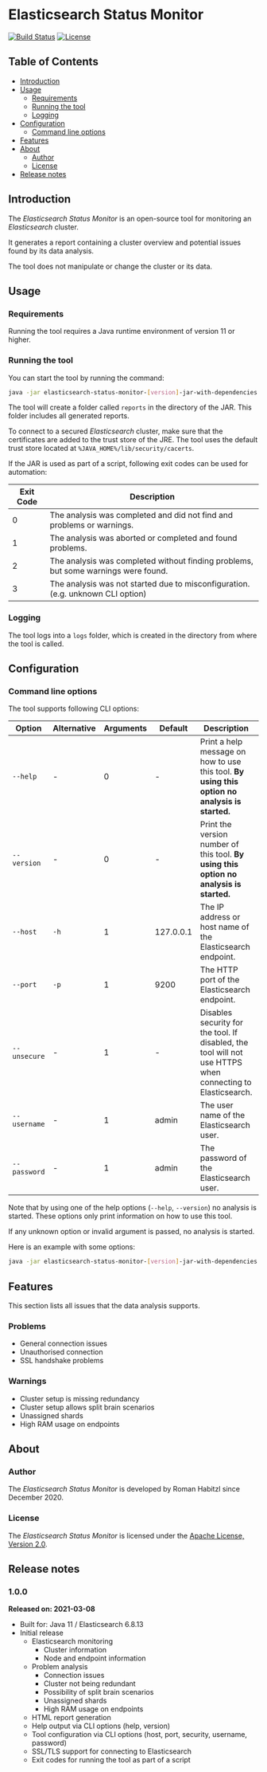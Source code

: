 # Elasticsearch Status Monitor

[![Build Status](https://travis-ci.com/romanha/elasticsearch-status-monitor.svg?branch=develop)](https://travis-ci.com/romanha/elasticsearch-status-monitor)
[![License](https://img.shields.io/badge/License-Apache%202.0-blue.svg)](https://opensource.org/licenses/Apache-2.0)

## Table of Contents

* [Introduction](#introduction)
* [Usage](#usage)
  * [Requirements](#requirements)
  * [Running the tool](#running-the-tool)
  * [Logging](#logging)
* [Configuration](#configuration)
  * [Command line options](#command-line-options)
* [Features](#features)
* [About](#about)
  * [Author](#author)
  * [License](#license)
* [Release notes](#release-notes)

## Introduction

The _Elasticsearch Status Monitor_ is an open-source tool for monitoring an _Elasticsearch_ cluster.

It generates a report containing a cluster overview and potential issues found by its data analysis.

The tool does not manipulate or change the cluster or its data.

## Usage

### Requirements

Running the tool requires a Java runtime environment of version 11 or higher.

### Running the tool

You can start the tool by running the command:

```bash
java -jar elasticsearch-status-monitor-[version]-jar-with-dependencies.jar
```

The tool will create a folder called `reports` in the directory of the JAR. This folder includes all generated reports.

To connect to a secured _Elasticsearch_ cluster, make sure that the certificates are added to the trust store of the JRE.
The tool uses the default trust store located at `%JAVA_HOME%/lib/security/cacerts`.

If the JAR is used as part of a script, following exit codes can be used for automation:

Exit Code | Description
---       | ---
0         | The analysis was completed and did not find and problems or warnings.
1         | The analysis was aborted or completed and found problems.
2         | The analysis was completed without finding problems, but some warnings were found.
3         | The analysis was not started due to misconfiguration. (e.g. unknown CLI option)

### Logging

The tool logs into a `logs` folder, which is created in the directory from where the tool is called.

## Configuration

### Command line options

The tool supports following CLI options:

Option       | Alternative  | Arguments | Default   | Description                                                                                                | Example
---          | ---          | ---       | ---       | ---                                                                                                        | ---
`--help`     | -            | 0         | -         | Print a help message on how to use this tool. **By using this option no analysis is started.**             | `--help`
`--version`  | -            | 0         | -         | Print the version number of this tool. **By using this option no analysis is started.**                    | `--version`
`--host`     | `-h`         | 1         | 127.0.0.1 | The IP address or host name of the Elasticsearch endpoint.                                                 | `--host 127.0.0.1`
`--port`     | `-p`         | 1         | 9200      | The HTTP port of the Elasticsearch endpoint.                                                               | `--port 9200`
`--unsecure` | -            | 1         | -         | Disables security for the tool. If disabled, the tool will not use HTTPS when connecting to Elasticsearch. | `--unsecure`
`--username` | -            | 1         | admin     | The user name of the Elasticsearch user.                                                                   | `--username admin`
`--password` | -            | 1         | admin     | The password of the Elasticsearch user.                                                                    | `--password admin`

Note that by using one of the help options (`--help`, `--version`) no analysis is started.
These options only print information on how to use this tool.

If any unknown option or invalid argument is passed, no analysis is started.

Here is an example with some options:

```bash
java -jar elasticsearch-status-monitor-[version]-jar-with-dependencies.jar --host 127.0.0.1 --port 9200 --username admin --password admin
```

## Features

This section lists all issues that the data analysis supports.

### Problems

* General connection issues
* Unauthorised connection
* SSL handshake problems

### Warnings

* Cluster setup is missing redundancy
* Cluster setup allows split brain scenarios
* Unassigned shards
* High RAM usage on endpoints

## About

### Author

The _Elasticsearch Status Monitor_ is developed by Roman Habitzl since December 2020.

### License

The _Elasticsearch Status Monitor_ is licensed under the [Apache License, Version 2.0].

## Release notes

### 1.0.0

**Released on: 2021-03-08**

* Built for: Java 11 / Elasticsearch 6.8.13
* Initial release
  * Elasticsearch monitoring
    * Cluster information
    * Node and endpoint information
  * Problem analysis
    * Connection issues
    * Cluster not being redundant
    * Possibility of split brain scenarios
    * Unassigned shards
    * High RAM usage on endpoints
  * HTML report generation
  * Help output via CLI options (help, version)
  * Tool configuration via CLI options (host, port, security, username, password)
  * SSL/TLS support for connecting to Elasticsearch
  * Exit codes for running the tool as part of a script

[Apache License, Version 2.0]: LICENSE